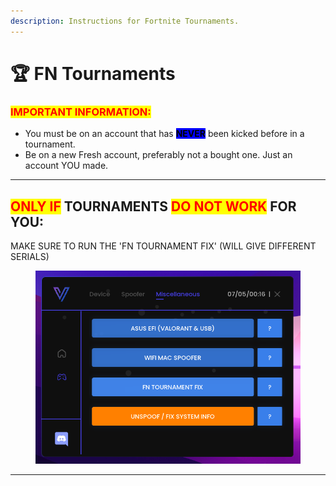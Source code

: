 ```yaml
---
description: Instructions for Fortnite Tournaments.
---
```


# 🏆 FN Tournaments

### <mark style="color:red;">IMPORTANT INFORMATION:</mark>

* You must be on an account that has <mark style="background-color:blue;">**NEVER**</mark> been kicked before in a tournament.
* Be on a new Fresh account, preferably not a bought one. Just an account YOU made.

***

## <mark style="color:red;">ONLY IF</mark> TOURNAMENTS <mark style="color:red;">DO NOT WORK</mark> FOR YOU:

MAKE SURE TO RUN THE 'FN TOURNAMENT FIX' (WILL GIVE DIFFERENT SERIALS)

<div align="left">

<figure><img src="../.gitbook/assets/Tournament.png" alt=""><figcaption></figcaption></figure>

</div>

***
